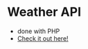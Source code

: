 # Weather API

* done with PHP
* [Check it out here!](https://what-is-the-weather-like.herokuapp.com/)